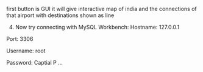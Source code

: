 first button is GUI it will give interactive map of india and the connections of that airport with destinations shown as line


4. Now try connecting with MySQL Workbench:
Hostname: 127.0.0.1

Port: 3306

Username: root

Password: Captial P ...